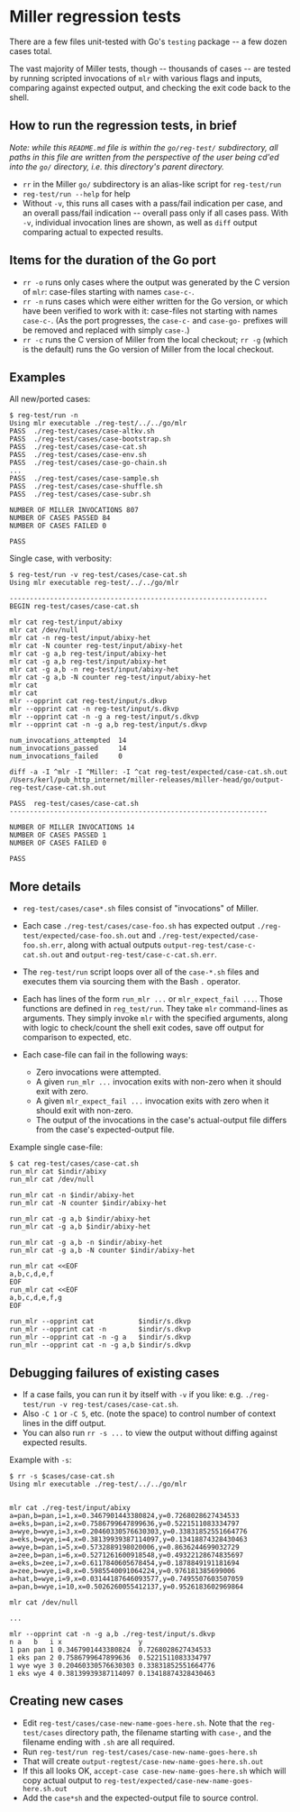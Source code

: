 # Miller regression tests

There are a few files unit-tested with Go's `testing` package -- a few dozen cases total.

The vast majority of Miller tests, though -- thousands of cases -- are tested by running scripted invocations of `mlr` with various flags and inputs, comparing against expected output, and checking the exit code back to the shell.

## How to run the regression tests, in brief

*Note: while this `README.md` file is within the `go/reg-test/` subdirectory, all paths in this file are written from the perspective of the user being cd'ed into the `go/` directory, i.e. this directory's parent directory.*

* `rr` in the Miller `go/` subdirectory is an alias-like script for `reg-test/run`
* `reg-test/run --help` for help
* Without `-v`, this runs all cases with a pass/fail indication per case, and an overall pass/fail indication -- overall pass only if all cases pass. With `-v`, individual invocation lines are shown, as well as `diff` output comparing actual to expected results.

## Items for the duration of the Go port

* `rr -o` runs only cases where the output was generated by the C version of `mlr`: case-files starting with names `case-c-`.
* `rr -n` runs cases which were either written for the Go version, or which have been verified to work with it: case-files not starting with names `case-c-`. (As the port progresses, the `case-c-` and `case-go-` prefixes will be removed and replaced with simply `case-`.)
* `rr -c` runs the C version of Miller from the local checkout; `rr -g` (which is the default) runs the Go version of Miller from the local checkout.

## Examples

All new/ported cases:


```
$ reg-test/run -n
Using mlr executable ./reg-test/../../go/mlr
PASS  ./reg-test/cases/case-altkv.sh
PASS  ./reg-test/cases/case-bootstrap.sh
PASS  ./reg-test/cases/case-cat.sh
PASS  ./reg-test/cases/case-env.sh
PASS  ./reg-test/cases/case-go-chain.sh
...
PASS  ./reg-test/cases/case-sample.sh
PASS  ./reg-test/cases/case-shuffle.sh
PASS  ./reg-test/cases/case-subr.sh

NUMBER OF MILLER INVOCATIONS 807
NUMBER OF CASES PASSED 84
NUMBER OF CASES FAILED 0

PASS
```

Single case, with verbosity:

```
$ reg-test/run -v reg-test/cases/case-cat.sh
Using mlr executable reg-test/../../go/mlr

----------------------------------------------------------------
BEGIN reg-test/cases/case-cat.sh

mlr cat reg-test/input/abixy
mlr cat /dev/null
mlr cat -n reg-test/input/abixy-het
mlr cat -N counter reg-test/input/abixy-het
mlr cat -g a,b reg-test/input/abixy-het
mlr cat -g a,b reg-test/input/abixy-het
mlr cat -g a,b -n reg-test/input/abixy-het
mlr cat -g a,b -N counter reg-test/input/abixy-het
mlr cat
mlr cat
mlr --opprint cat reg-test/input/s.dkvp
mlr --opprint cat -n reg-test/input/s.dkvp
mlr --opprint cat -n -g a reg-test/input/s.dkvp
mlr --opprint cat -n -g a,b reg-test/input/s.dkvp

num_invocations_attempted  14
num_invocations_passed     14
num_invocations_failed     0

diff -a -I ^mlr -I ^Miller: -I ^cat reg-test/expected/case-cat.sh.out /Users/kerl/pub_http_internet/miller-releases/miller-head/go/output-reg-test/case-cat.sh.out

PASS  reg-test/cases/case-cat.sh
----------------------------------------------------------------

NUMBER OF MILLER INVOCATIONS 14
NUMBER OF CASES PASSED 1
NUMBER OF CASES FAILED 0

PASS
```


## More details

* `reg-test/cases/case*.sh` files consist of "invocations" of Miller.

* Each case `./reg-test/cases/case-foo.sh` has expected output `./reg-test/expected/case-foo.sh.out` and `./reg-test/expected/case-foo.sh.err`, along with actual outputs `output-reg-test/case-c-cat.sh.out` and `output-reg-test/case-c-cat.sh.err`.
* The `reg-test/run` script loops over all of the `case-*.sh` files and executes them via
  sourcing them with the Bash `.` operator.
* Each has lines of the form `run_mlr ...` or `mlr_expect_fail ...`. Those functions are defined in `reg_test/run`. They take `mlr` command-lines as arguments. They simply invoke `mlr` with the specified arguments, along with logic to check/count the shell exit codes, save off output for comparison to expected, etc.
* Each case-file can fail in the following ways:
  * Zero invocations were attempted.
  * A given `run_mlr ...` invocation exits with non-zero when it should exit with zero.
  * A given `mlr_expect_fail ...` invocation exits with zero when it should exit with non-zero.
  * The output of the invocations in the case's actual-output file differs from the case's expected-output file.

Example single case-file:

```
$ cat reg-test/cases/case-cat.sh
run_mlr cat $indir/abixy
run_mlr cat /dev/null

run_mlr cat -n $indir/abixy-het
run_mlr cat -N counter $indir/abixy-het

run_mlr cat -g a,b $indir/abixy-het
run_mlr cat -g a,b $indir/abixy-het

run_mlr cat -g a,b -n $indir/abixy-het
run_mlr cat -g a,b -N counter $indir/abixy-het

run_mlr cat <<EOF
a,b,c,d,e,f
EOF
run_mlr cat <<EOF
a,b,c,d,e,f,g
EOF

run_mlr --opprint cat           $indir/s.dkvp
run_mlr --opprint cat -n        $indir/s.dkvp
run_mlr --opprint cat -n -g a   $indir/s.dkvp
run_mlr --opprint cat -n -g a,b $indir/s.dkvp
```

## Debugging failures of existing cases

* If a case fails, you can run it by itself with `-v` if you like: e.g. `./reg-test/run -v reg-test/cases/case-cat.sh`.
* Also `-C 1` or `-C 5`, etc. (note the space) to control number of context lines in the diff output.
* You can also run `rr -s ...` to view the output without diffing against expected results.

Example with `-s`:

```
$ rr -s $cases/case-cat.sh
Using mlr executable ./reg-test/../../go/mlr


mlr cat ./reg-test/input/abixy
a=pan,b=pan,i=1,x=0.3467901443380824,y=0.7268028627434533
a=eks,b=pan,i=2,x=0.7586799647899636,y=0.5221511083334797
a=wye,b=wye,i=3,x=0.20460330576630303,y=0.33831852551664776
a=eks,b=wye,i=4,x=0.38139939387114097,y=0.13418874328430463
a=wye,b=pan,i=5,x=0.5732889198020006,y=0.8636244699032729
a=zee,b=pan,i=6,x=0.5271261600918548,y=0.49322128674835697
a=eks,b=zee,i=7,x=0.6117840605678454,y=0.1878849191181694
a=zee,b=wye,i=8,x=0.5985540091064224,y=0.976181385699006
a=hat,b=wye,i=9,x=0.03144187646093577,y=0.7495507603507059
a=pan,b=wye,i=10,x=0.5026260055412137,y=0.9526183602969864

mlr cat /dev/null

...

mlr --opprint cat -n -g a,b ./reg-test/input/s.dkvp
n a   b   i x                   y
1 pan pan 1 0.3467901443380824  0.7268028627434533
1 eks pan 2 0.7586799647899636  0.5221511083334797
1 wye wye 3 0.20460330576630303 0.33831852551664776
1 eks wye 4 0.38139939387114097 0.13418874328430463
```

## Creating new cases

* Edit `reg-test/cases/case-new-name-goes-here.sh`. Note that the `reg-test/cases` directory path, the filename starting with `case-`, and the filename ending with `.sh` are all required.
* Run `reg-test/run reg-test/cases/case-new-name-goes-here.sh`
* That will create `output-regtest/case-new-name-goes-here.sh.out`
* If this all looks OK, `accept-case case-new-name-goes-here.sh` which will copy actual output to `reg-test/expected/case-new-name-goes-here.sh.out`
* Add the `case*sh` and the expected-output file to source control.
